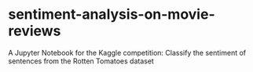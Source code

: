 # sentiment-analysis-on-movie-reviews
A Jupyter Notebook for the Kaggle competition: Classify the sentiment of sentences from the Rotten Tomatoes dataset
